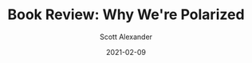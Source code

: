 ---
layout: podcast
title: "Book Review: Why We're Polarized"
author: Scott Alexander
description: https://astralcodexten.substack.com/p/book-review-why-were-polarized
date: 2021-02-09
length: 6565076
duration: 1641
guid: book-review-why-were-polarized
---
